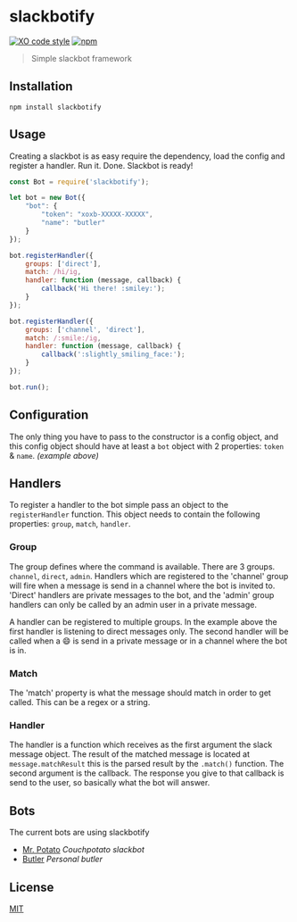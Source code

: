 
# slackbotify
[![XO code style](https://img.shields.io/badge/code_style-XO-5ed9c7.svg)](https://github.com/sindresorhus/xo)
[![npm](https://img.shields.io/npm/v/slackbotify.svg?maxAge=3600)](https://www.npmjs.com/package/slackbotify)

> Simple slackbot framework

## Installation
```
npm install slackbotify
```

## Usage
Creating a slackbot is as easy require the dependency, load the config and register a handler. Run it. Done. Slackbot is ready!

```javascript
const Bot = require('slackbotify');

let bot = new Bot({
	"bot": {
		"token": "xoxb-XXXXX-XXXXX",
		"name": "butler"
	}
});

bot.registerHandler({
	groups: ['direct'],
	match: /hi/ig,
	handler: function (message, callback) {
		callback('Hi there! :smiley:');
	}
});

bot.registerHandler({
	groups: ['channel', 'direct'],
	match: /:smile:/ig,
	handler: function (message, callback) {
		callback(':slightly_smiling_face:');
	}
});

bot.run();
```

## Configuration
The only thing you have to pass to the constructor is a config object, and this config object should have at least a `bot` object with 2 properties: `token` & `name`. _(example above)_

## Handlers
To register a handler to the bot simple pass an object to the `registerHandler` function. This object needs to contain the following properties: `group`, `match`, `handler`.

### Group
The group defines where the command is available. There are 3 groups. `channel`, `direct`, `admin`. Handlers which are registered to the 'channel' group will fire when a message is send in a channel where the bot is invited to. 'Direct' handlers are private messages to the bot, and the 'admin' group handlers can only be called by an admin user in a private message.

A handler can be registered to multiple groups. In the example above the first handler is listening to direct messages only. The second handler will be called when a :smile: is send in a private message or in a channel where the bot is in.

### Match
The 'match' property is what the message should match in order to get called. This can be a regex or a string.

### Handler
The handler is a function which receives as the first argument the slack message object. The result of the matched message is located at `message.matchResult` this is the parsed result by the `.match()` function. The second argument is the callback. The response you give to that callback is send to the user, so basically what the bot will answer.

## Bots
The current bots are using slackbotify
- [Mr. Potato](https://github.com/RolfKoenders/potato) _Couchpotato slackbot_
- [Butler](https://github.com/RolfKoenders/butler) _Personal butler_

## License
[MIT](https://opensource.org/licenses/MIT)
